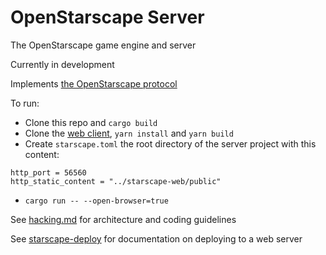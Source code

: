 # OpenStarscape Server

The OpenStarscape game engine and server

Currently in development

Implements [the OpenStarscape protocol](https://github.com/OpenStarscape/Protocol)

To run:
- Clone this repo and `cargo build`
- Clone the [web client](https://github.com/OpenStarscape/starscape-web), `yarn install` and `yarn build`
- Create `starscape.toml` the root directory of the server project with this content:
```
http_port = 56560
http_static_content = "../starscape-web/public"
```
- `cargo run -- --open-browser=true`

See [hacking.md](hacking.md) for architecture and coding guidelines

See [starscape-deploy](https://github.com/OpenStarscape/starscape-deploy) for documentation on deploying to a web server
